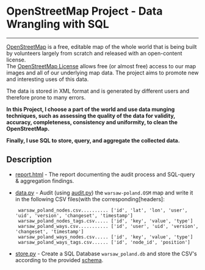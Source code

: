 # OpenStreetMap Project - Data Wrangling with SQL
---

[OpenStreetMap](https://www.openstreetmap.org) is a free, editable map of the whole world that is being built by volunteers largely from scratch and released with an open-content license.  
The [OpenStreetMap License](https://www.openstreetmap.org/copyright) allows free (or almost free) access to our map images and all of our underlying map data. The project aims to promote new and interesting uses of this data.

The data is stored in XML format and is generated by different users and therefore prone to many errors.

__In this Project, I choose a part of the world and use data munging techniques, such as assessing the quality of the data for validity, accuracy, completeness, consistency and uniformity, to clean the OpenStreetMap.__

__Finally, I use SQL to  store, query, and aggregate the collected data.__

## Description

* [report.html](report.html) - The report documenting the audit process and SQL-query & aggregation findings.

* [data.py](data.py) - Audit (using [audit.py](audit.py)) the `warsaw-poland.OSM` map  and write it in the following CSV files(with the corresponding[headers]:


	   warsaw_poland_nodes.csv.......... ['id', 'lat', 'lon', 'user', 'uid', 'version', 'changeset', 'timestamp']
	   warsaw_poland_nodes_tags.csv..... ['id', 'key', 'value', 'type']
	   warsaw_poland_ways.csv........... ['id', 'user', 'uid', 'version', 'changeset', 'timestamp']
	   warsaw_poland_ways_nodes.csv..... ['id', 'key', 'value', 'type']
	   warsaw_poland_ways_tags.csv...... ['id', 'node_id', 'position']


 * [store.py](store.py) - Create a SQL Database `warsaw_poland.db` and store the CSV's according to the provided [schema](schema.py).


